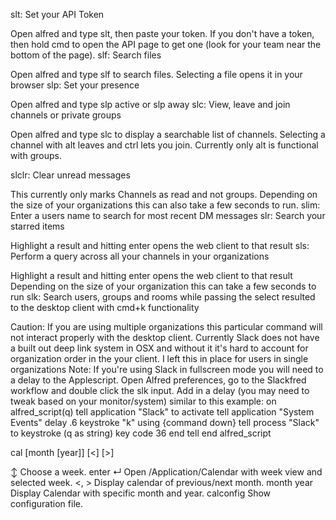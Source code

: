 slt: Set your API Token

Open alfred and type slt, then paste your token. If you don't have a token, then hold cmd to open the API page to get one (look for your team near the bottom of the page).
slf: Search files

Open alfred and type slf to search files. Selecting a file opens it in your browser
slp: Set your presence

Open alfred and type slp active or slp away
slc: View, leave and join channels or private groups

Open alfred and type slc to display a searchable list of channels. Selecting a channel with alt leaves and ctrl lets you join. Currently only alt is functional with groups.

slclr: Clear unread messages

This currently only marks Channels as read and not groups. Depending on the size of your organizations this can also take a few seconds to run.
slim: Enter a users name to search for most recent DM messages
slr: Search your starred items

Highlight a result and hitting enter opens the web client to that result
sls: Perform a query across all your channels in your organizations

Highlight a result and hitting enter opens the web client to that result
Depending on the size of your organization this can take a few seconds to run
slk: Search users, groups and rooms while passing the select resulted to the desktop client with cmd+k functionality

Caution: If you are using multiple organizations this particular command will not interact properly with the desktop client. Currently Slack does not have a built out deep link system in OSX and without it it's hard to account for organization order in the your client. I left this in place for users in single organizations
Note: If you're using Slack in fullscreen mode you will need to a delay to the Applescript. Open Alfred preferences, go to the Slackfred workflow and double click the slk input. Add in a delay (you may need to tweak based on your monitor/system) similar to this example:
on alfred_script(q) tell application "Slack" to activate tell application "System Events" delay .6 keystroke "k" using {command down} tell process "Slack" to keystroke (q as string) key code 36 end tell end alfred_script



cal [month [year]] [<] [>]

↕ Choose a week.
enter ↵ Open /Application/Calendar with week view and selected week.
<, > Display calendar of previous/next month.
month year Display Calendar with specific month and year.
calconfig Show configuration file.

